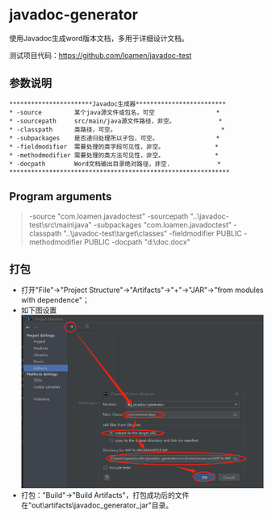 # javadoc-generator
使用Javadoc生成word版本文档，多用于详细设计文档。

测试项目代码：<https://github.com/loamen/javadoc-test>

## 参数说明

```
***********************Javadoc生成器*************************
* -source         某个java源文件或包名，可空                 *
* -sourcepath     src/main/java源文件路径，非空。            *
* -classpath      类路径，可空。                             *
* -subpackages    是否递归处理所以子包，可空。                *
* -fieldmodifier  需要处理的类字段可见性，非空。              *
* -methodmodifier 需要处理的类方法可见性，非空。              *
* -docpath        Word文档输出目录绝对路径，非空.             *
*************************************************************
```

## Program arguments

> -source "com.loamen.javadoctest" -sourcepath "..\javadoc-test\src\main\java" -subpackages "com.loamen.javadoctest" -classpath "..\javadoc-test\target\classes" -fieldmodifier PUBLIC -methodmodifier PUBLIC -docpath "d:\doc.docx"

## 打包

* 打开"File"->"Project Structure"->"Artifacts"->"+"->"JAR"->"from modules with dependence"；
* 如下图设置
  ![alt 打包设置](doc/images/build.png)
* 打包："Build"->"Build Artifacts"，打包成功后的文件在"out\artifacts\javadoc_generator_jar"目录。
